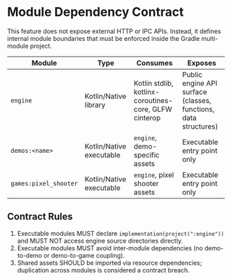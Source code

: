 # Module Dependency Contract

This feature does not expose external HTTP or IPC APIs. Instead, it defines internal module boundaries that must be
enforced inside the Gradle multi-module project.

| Module                | Type                     | Consumes                                              | Exposes                                                         |
|-----------------------|--------------------------|-------------------------------------------------------|-----------------------------------------------------------------|
| `engine`              | Kotlin/Native library    | Kotlin stdlib, kotlinx-coroutines-core, GLFW cinterop | Public engine API surface (classes, functions, data structures) |
| `demos:<name>`        | Kotlin/Native executable | `engine`, demo-specific assets                        | Executable entry point only                                     |
| `games:pixel_shooter` | Kotlin/Native executable | `engine`, pixel shooter assets                        | Executable entry point only                                     |

## Contract Rules

1. Executable modules MUST declare `implementation(project(":engine"))` and MUST NOT access engine source directories
   directly.
2. Executable modules MUST avoid inter-module dependencies (no demo-to-demo or demo-to-game coupling).
3. Shared assets SHOULD be imported via resource dependencies; duplication across modules is considered a contract
   breach.
